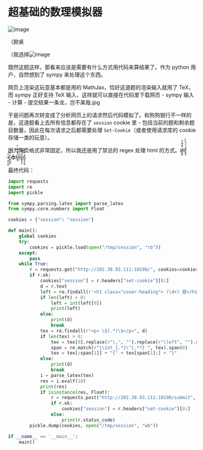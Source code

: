 # 超基础的数理模拟器

![image](https://user-images.githubusercontent.com/861659/98481257-58e95180-223c-11eb-8aa6-4fad8170743c.png)

（掀桌

（我选择![image](https://user-images.githubusercontent.com/861659/98481306-b087bd00-223c-11eb-9d36-8a749d7d43ea.png)

既然这题这样，那看来应该是需要有什么方式用代码来算结果了。作为 python 用户，自然想到了 sympy 来处理这个东西。

网页上渲染这玩意基本都是用的 MathJax，恰好这道题的渲染输入就用了 TeX，而 sympy 正好支持 TeX 输入，这样就可以直接在代码里下载网页 - sympy 输入 - 计算 - 提交结果一条龙，岂不美哉.jpg

于是问题再次转变成了分析网页上的请求然后代码模拟了。和狗狗银行不一样的是，这道题看上去所有信息都存在了 `session` cookie 里 - 包括当前的题和剩余题目数量，因此在每次请求之后都需要处理 `Set-Cookie`（或者使用请求库的 cookie 存储一类的玩意）。

因为网页格式非常固定，所以我还是用了禁忌的 regex 处理 html 的方式。H̸̡̪̯ͨ͊̽̅̾̎Ȩ̬̩̾͛ͪ̈́̀́͘ ̶̧̨̱̹̭̯ͧ̾ͬC̷̙̲̝͖ͭ̏ͥͮ͟Oͮ͏̮̪̝͍M̲̖͊̒ͪͩͬ̚̚͜Ȇ̴̟̟͙̞ͩ͌͝S̨̥̫͎̭ͯ̿̔̀ͅ

最终代码：

```py
import requests
import re
import pickle

from sympy.parsing.latex import parse_latex
from sympy.core.numbers import Float

cookies = {"session": "session"}

def main():
    global cookies
    try:
        cookies = pickle.load(open("/tmp/session", "rb"))
    except:
        pass
    while True:
        r = requests.get("http://202.38.93.111:10190/", cookies=cookies)
        if r.ok:
            cookies["session"] = r.headers["set-cookie"][8:]
            d = r.text
            left = re.findall(r'<h1 class="cover-heading"> (\d+) 题</h1>', d)
            if len(left) > 0:
                left = int(left[0])
                print(left)
            else:
                print(d)
                break
            tex = re.findall(r"<p> \$(.*)\$</p>", d)
            if len(tex) > 0:
                tex = tex[0].replace(r"\,", "").replace(r"\left", "").replace(r"\right", "")
                span = re.match(r"\\int_{.*}\^{.*?} ", tex).span(0)
                tex = tex[:span[1]] + "{" + tex[span[1]:] + "}"
            else:
                print(d)
                break
            i = parse_latex(tex)
            res = i.evalf(10)
            print(res)
            if isinstance(res, Float):
                r = requests.post("http://202.38.93.111:10190/submit", data={"ans": res}, cookies=cookies, allow_redirects=False)
                if r.ok:
                    cookies["session"] = r.headers["set-cookie"][8:]
                else:
                    print(r.status_code)
        pickle.dump(cookies, open("/tmp/session", "wb"))

if __name__ == '__main__':
    main()
```